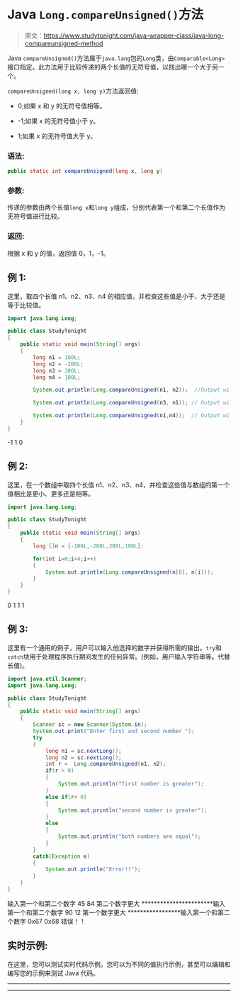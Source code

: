 # Java `Long.compareUnsigned()`方法

> 原文：<https://www.studytonight.com/java-wrapper-class/java-long-compareunsigned-method>

Java `compareUnsigned()`方法属于`java.lang`包的`Long`类，由`Comparable<Long>`接口指定。此方法用于比较传递的两个长值的无符号值，以找出哪一个大于另一个。

`compareUnsigned(long x, long y)`方法返回值:

*   0;如果 x 和 y 的无符号值相等。

*   -1;如果 x 的无符号值小于 y。

*   1;如果 x 的无符号值大于 y。

### 语法:

```java
public static int compareUnsigned(long x, long y)
```

### 参数:

传递的参数由两个长值`long x`和`long y`组成，分别代表第一个和第二个长值作为无符号值进行比较。

### 返回:

根据 x 和 y 的值，返回值 0，1，-1。

## 例 1:

这里，取四个长值 n1、n2、n3、n4 的相应值，并检查这些值是小于、大于还是等于比较值。

```java
import java.lang.Long;

public class StudyTonight 
{  
    public static void main(String[] args) 
    {          
        long n1 = 100L;  
        long n2 = -200L;  
        long n3 = 300L;  
        long n4 = 100L;  

        System.out.println(Long.compareUnsigned(n1, n2));  //Output will be less than zero

        System.out.println(Long.compareUnsigned(n3, n1)); // Output will be greater than zero  

        System.out.println(Long.compareUnsigned(n1,n4));  // Output will be equal to zero
    }  
}
```

-1
1
0

## 例 2:

这里，在一个数组中取四个长值 n1、n2、n3、n4，并检查这些值与数组的第一个值相比是更小、更多还是相等。

```java
import java.lang.Long;

public class StudyTonight 
{  
    public static void main(String[] args) 
    {          
        long []n = {-100L,-200L,300L,100L};  

        for(int i=0;i<4;i++)
        {
            System.out.println(Long.compareUnsigned(n[0], n[i]));  
        }  
    } 
}
```

0
1
1
1

## 例 3:

这里有一个通用的例子，用户可以输入他选择的数字并获得所需的输出。`try`和`catch`块用于处理程序执行期间发生的任何异常。(例如，用户输入字符串等。代替长值)。

```java
import java.util.Scanner; 
import java.lang.Long;

public class StudyTonight 
{  
    public static void main(String[] args) 
    {      
        Scanner sc = new Scanner(System.in);  
        System.out.print("Enter first and second number ");  
        try
        {
            long n1 = sc.nextLong();  
            long n2 = sc.nextLong();  
            int r =  Long.compareUnsigned(n1, n2);    
            if(r > 0)
            {  
                System.out.println("first number is greater");  
            }
            else if(r< 0) 
            {  
                System.out.println("second number is greater");  
            } 
            else
            {  
                System.out.println("both numbers are equal");
            }
        }
        catch(Exception e)
        {
            System.out.println("Error!!");
        }  
    }  
} 
```

输入第一个和第二个数字 45 84
第二个数字更大
***********************输入第一个和第二个数字 90 12
第一个数字更大
*****************输入第一个和第二个数字 0x67 0x68
错误！！

## 实时示例:

在这里，您可以测试实时代码示例。您可以为不同的值执行示例，甚至可以编辑和编写您的示例来测试 Java 代码。

* * *

* * *